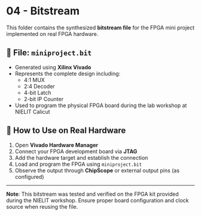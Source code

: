 # 04 - Bitstream

This folder contains the synthesized **bitstream file** for the FPGA mini project implemented on real FPGA hardware.

## 🔁 File: `miniproject.bit`

- Generated using **Xilinx Vivado**
- Represents the complete design including:
  - 4:1 MUX
  - 2:4 Decoder
  - 4-bit Latch
  - 2-bit IP Counter
- Used to program the physical FPGA board during the lab workshop at NIELIT Calicut

## 🚀 How to Use on Real Hardware

1. Open **Vivado Hardware Manager**
2. Connect your FPGA development board via **JTAG**
3. Add the hardware target and establish the connection
4. Load and program the FPGA using `miniproject.bit`
5. Observe the output through **ChipScope** or external output pins (as configured)

---

**Note**: This bitstream was tested and verified on the FPGA kit provided during the NIELIT workshop. Ensure proper board configuration and clock source when reusing the file.
